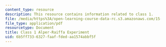 ```yaml
---
content_type: resource
description: This resource contains information related to class 1.
file: /media/https%3A/open-learning-course-data-rc.s3.amazonaws.com/15-067-competitive-decision-making-and-negotiation-spring-2011/6b5ff7336327faaffdedaa1574abbf5f_MIT15_067S11_Cl1_Al-Ra_Ex.pdf
file_type: application/pdf
resourcetype: Document
title: Class 1 Alper-Raiffa Experiment
uid: 6b5ff733-6327-faaf-fded-aa1574abbf5f
---
```


